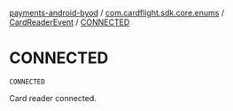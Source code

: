 [payments-android-byod](../../index.md) / [com.cardflight.sdk.core.enums](../index.md) / [CardReaderEvent](index.md) / [CONNECTED](./-c-o-n-n-e-c-t-e-d.md)

# CONNECTED

`CONNECTED`

Card reader connected.

